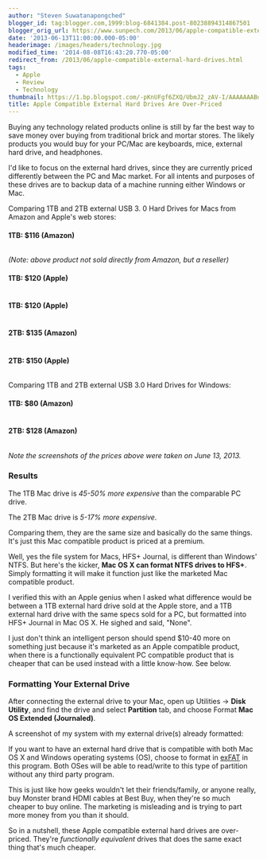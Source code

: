 ```yaml
---
author: "Steven Suwatanapongched"
blogger_id: tag:blogger.com,1999:blog-6841384.post-80238894314867501
blogger_orig_url: https://www.sunpech.com/2013/06/apple-compatible-external-hard-drives.html
date: '2013-06-13T11:00:00.000-05:00'
headerimage: /images/headers/technology.jpg
modified_time: '2014-08-08T16:43:20.770-05:00'
redirect_from: /2013/06/apple-compatible-external-hard-drives.html
tags:
  - Apple
  - Review
  - Technology
thumbnail: https://1.bp.blogspot.com/-pKnUFgf6ZXQ/UbmJ2_zAV-I/AAAAAAABdOw/TLQWK9kkczk/s800/Screen+Shot+2013-06-13+at+1.26.39+AM.png
title: Apple Compatible External Hard Drives Are Over-Priced
---
```



Buying any technology related products online is still by far the best way to save money over buying from traditional brick and mortar stores. The likely products you would buy for your PC/Mac are keyboards, mice, external hard drive, and headphones.

I'd like to focus on the external hard drives, since they are currently priced differently between the PC and Mac market. For all intents and purposes of these drives are to backup data of a machine running either Windows or Mac.

Comparing 1TB and 2TB external USB 3. 0 Hard Drives for Macs from Amazon and Apple's web stores:

#### 1TB: $116 (Amazon)
<a href="https://1.bp.blogspot.com/-pKnUFgf6ZXQ/UbmJ2_zAV-I/AAAAAAABdOw/TLQWK9kkczk/s800/Screen+Shot+2013-06-13+at+1.26.39+AM.png" alt="" ><img   border="0" src="https://1.bp.blogspot.com/-pKnUFgf6ZXQ/UbmJ2_zAV-I/AAAAAAABdOw/TLQWK9kkczk/s400/Screen+Shot+2013-06-13+at+1.26.39+AM.png" alt="" /></a>

<i>(Note: above product not sold directly from Amazon, but a reseller)</i>

#### 1TB: $120 (Apple)
<a href="https://2.bp.blogspot.com/-UF3F3jI50qA/UbmVlw4WGXI/AAAAAAABdPk/mysMjE5gNUk/s800/Screen+Shot+2013-06-13+at+2.48.30+AM.png" alt="" ><img   border="0" src="https://2.bp.blogspot.com/-UF3F3jI50qA/UbmVlw4WGXI/AAAAAAABdPk/mysMjE5gNUk/s400/Screen+Shot+2013-06-13+at+2.48.30+AM.png" alt=""  /></a>

#### 1TB: $120 (Apple)
<a href="https://2.bp.blogspot.com/-i5hFfdZicUY/UbmWvBRPznI/AAAAAAABdP4/S5ShtM83E64/s800/Screen+Shot+2013-06-13+at+2.53.42+AM.png" alt="" ><img   border="0" src="https://2.bp.blogspot.com/-i5hFfdZicUY/UbmWvBRPznI/AAAAAAABdP4/S5ShtM83E64/s400/Screen+Shot+2013-06-13+at+2.53.42+AM.png" alt=""  /></a>

#### 2TB: $135 (Amazon)
<a href="https://4.bp.blogspot.com/-iXouvBn2Tk0/UbmJ29TI4oI/AAAAAAABdOs/0EgkGrvNg1o/s800/Screen+Shot+2013-06-13+at+1.23.50+AM.png" alt="" ><img   border="0" src="https://4.bp.blogspot.com/-iXouvBn2Tk0/UbmJ29TI4oI/AAAAAAABdOs/0EgkGrvNg1o/s400/Screen+Shot+2013-06-13+at+1.23.50+AM.png" alt="" /></a>

#### 2TB: $150 (Apple)
<a href="https://2.bp.blogspot.com/-fHPnQ7UeyWA/UbmWu_589oI/AAAAAAABdP0/dq7adFE0Hik/s800/Screen+Shot+2013-06-13+at+2.53.04+AM.png" alt="" ><img   border="0" src="https://2.bp.blogspot.com/-fHPnQ7UeyWA/UbmWu_589oI/AAAAAAABdP0/dq7adFE0Hik/s400/Screen+Shot+2013-06-13+at+2.53.04+AM.png" alt=""  /></a>

Comparing 1TB and 2TB external USB 3.0 Hard Drives for Windows:

#### 1TB: $80 (Amazon)
<a href="https://1.bp.blogspot.com/-C20nFhyKiuo/UbmJ3YGUYjI/AAAAAAABdO4/wVD9x5-4HcQ/s800/Screen+Shot+2013-06-13+at+1.26.49+AM.png" alt="" ><img   border="0" src="https://1.bp.blogspot.com/-C20nFhyKiuo/UbmJ3YGUYjI/AAAAAAABdO4/wVD9x5-4HcQ/s400/Screen+Shot+2013-06-13+at+1.26.49+AM.png" alt=""  /></a>

#### 2TB: $128 (Amazon)
<a href="https://2.bp.blogspot.com/-7MwqxcNV1x0/UbmJ20RPEwI/AAAAAAABdO0/ekHUDm9zEOc/s800/Screen+Shot+2013-06-13+at+1.23.38+AM.png" alt="" ><img   border="0" src="https://2.bp.blogspot.com/-7MwqxcNV1x0/UbmJ20RPEwI/AAAAAAABdO0/ekHUDm9zEOc/s400/Screen+Shot+2013-06-13+at+1.23.38+AM.png" alt=""  /></a>

<i>Note the screenshots of the prices above were taken on June 13, 2013.</i>

### Results

The 1TB Mac drive is <i>45-50% more expensive</i> than the comparable PC drive.

The 2TB Mac drive is <i>5-17% more expensive</i>.

Comparing them, they are the same size and basically do the same things. It's just this Mac compatible product is priced at a premium.

Well, yes the file system for Macs, HFS+ Journal, is different than Windows' NTFS. But here's the kicker, <b>Mac OS X can format NTFS drives to HFS+</b>. Simply formatting it will make it function just like the marketed Mac compatible product.

I verified this with an Apple genius when I asked what difference would be between a 1TB external hard drive sold at the Apple store, and a 1TB external hard drive with the same specs sold for a PC, but formatted into HFS+ Journal in Mac OS X. He sighed and said, "None".

I just don't think an intelligent person should spend $10-40 more on something just because it's marketed as an Apple compatible product, when there is a functionally equivalent PC compatible product that is cheaper that can be used instead with a little know-how. See below.

### Formatting Your External Drive

After connecting the external drive to your Mac, open up Utilities -&gt; <b>Disk Utility</b>, and find the drive and select <b>Partition</b> tab, and choose Format <b>Mac OS Extended (Journaled)</b>.

A screenshot of my system with my external drive(s) already formatted:
<img   border="0" src="https://1.bp.blogspot.com/-JjhINuEeObE/UbmTRDOZuaI/AAAAAAABdPU/oxq2SFspDbk/s640/Screen+Shot+2013-06-13+at+2.38.57+AM.png" alt=""   />

If you want to have an external hard drive that is compatible with both Mac OS X and Windows operating systems (OS), choose to format in <a href="https://en.wikipedia.org/wiki/ExFAT">exFAT</a> in this program. Both OSes will be able to read/write to this type of partition without any third party program.

This is just like how geeks wouldn't let their friends/family, or anyone really, buy Monster brand HDMI cables at Best Buy, when they're so much cheaper to buy online. The marketing is misleading and is trying to part more money from you than it should.

So in a nutshell, these Apple compatible external hard drives are over-priced. They're <i>functionally equivalent</i> drives that does the same exact thing that's much cheaper.